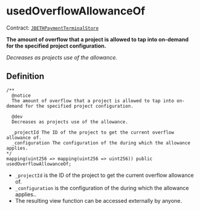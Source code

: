 # usedOverflowAllowanceOf

Contract: [`JBETHPaymentTerminalStore`](../)​‌

**The amount of overflow that a project is allowed to tap into on-demand for the specified project configuration.**

_Decreases as projects use of the allowance._
## Definition

```solidity
/**
  @notice 
  The amount of overflow that a project is allowed to tap into on-demand for the specified project configuration. 

  @dev 
  Decreases as projects use of the allowance.

  _projectId The ID of the project to get the current overflow allowance of.
  _configuration The configuration of the during which the allowance applies.
*/
mapping(uint256 => mapping(uint256 => uint256)) public usedOverflowAllowanceOf;
```

* `_projectId` is the ID of the project to get the current overflow allowance of.
* `_configuration` is the configuration of the during which the allowance applies..
* The resulting view function can be accessed externally by anyone. 